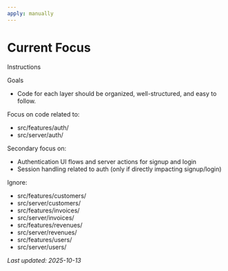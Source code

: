 ```yaml
---
apply: manually
---
```


# Current Focus

Instructions

Goals

- Code for each layer should be organized, well-structured, and easy to follow.

Focus on code related to:

- src/features/auth/
- src/server/auth/

Secondary focus on:

- Authentication UI flows and server actions for signup and login
- Session handling related to auth (only if directly impacting signup/login)

Ignore:

- src/features/customers/
- src/server/customers/
- src/features/invoices/
- src/server/invoices/
- src/features/revenues/
- src/server/revenues/
- src/features/users/
- src/server/users/

_Last updated: 2025-10-13_
